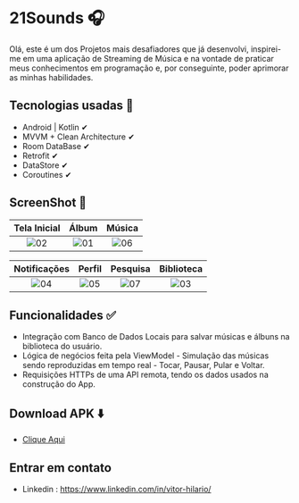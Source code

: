 
# 21Sounds 🎧

Olá, este é um dos Projetos mais desafiadores que já desenvolvi, inspirei-me em uma aplicação de Streaming de Música e na vontade de praticar meus conhecimentos em programação e, por conseguinte, poder aprimorar as minhas habilidades.

## Tecnologias usadas 🚀

- Android | Kotlin ✔︎
- MVVM + Clean Architecture ✔︎
- Room DataBase ✔︎
- Retrofit ✔︎
- DataStore ✔︎
- Coroutines ✔︎

## ScreenShot 📸

| Tela Inicial | Álbum | Música |
| :--------------------: | :--------------------: | :--------------------: |
| ![02](https://user-images.githubusercontent.com/81326138/223217237-6c98f503-a7cb-48c0-af8b-69fffe379726.jpg) | ![01](https://user-images.githubusercontent.com/81326138/223217436-0ced2ad3-9a52-475c-8764-bcb1ed0ccdac.jpg) | ![06](https://user-images.githubusercontent.com/81326138/223217480-cc8fd668-ccca-49dd-a3e3-2af9164db9bd.jpg) |

| Notificações | Perfil | Pesquisa | Biblioteca |
| :--------------------: | :--------------------: | :--------------------: | :--------------------: |
| ![04](https://user-images.githubusercontent.com/81326138/223218208-6d54eecd-0f49-4277-a5c8-e7039861d0bd.jpg) | ![05](https://user-images.githubusercontent.com/81326138/223218248-ef9cfaa7-441f-415c-a242-57f2dcdb3acc.jpg) | ![07](https://user-images.githubusercontent.com/81326138/223218334-57a5aa7c-5fcb-4452-a302-e9d099c2aa5f.jpg) | ![03](https://user-images.githubusercontent.com/81326138/223218440-ae56f5e5-405c-4253-ad54-61fbd549310f.jpg) |

## Funcionalidades ✅
- Integração com Banco de Dados Locais para salvar músicas e álbuns na biblioteca do usuário.
- Lógica de negócios feita pela ViewModel - Simulação das músicas sendo reproduzidas em tempo real - Tocar, Pausar, Pular e Voltar.
- Requisições HTTPs de uma API remota, tendo os dados usados na construção do App. 

## Download APK ⬇️
- [Clique Aqui](https://github.com/vitor-hilario/21Sounds/releases/download/v1.0.0-alpha/21Sounds.apk)

## Entrar em contato 
- Linkedin : https://www.linkedin.com/in/vitor-hilario/
